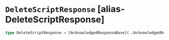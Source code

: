 # `DeleteScriptResponse` [alias-DeleteScriptResponse]
```typescript
type DeleteScriptResponse = [AcknowledgedResponseBase](./AcknowledgedResponseBase.md);
```
